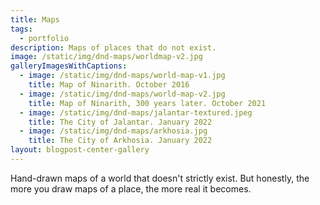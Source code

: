 ```yaml
---
title: Maps
tags:
  - portfolio
description: Maps of places that do not exist.
image: /static/img/dnd-maps/worldmap-v2.jpg
galleryImagesWithCaptions: 
  - image: /static/img/dnd-maps/world-map-v1.jpg
    title: Map of Ninarith. October 2016
  - image: /static/img/dnd-maps/world-map-v2.jpg
    title: Map of Ninarith, 300 years later. October 2021
  - image: /static/img/dnd-maps/jalantar-textured.jpeg
    title: The City of Jalantar. January 2022
  - image: /static/img/dnd-maps/arkhosia.jpg
    title: The City of Arkhosia. January 2022
layout: blogpost-center-gallery 
---
```


Hand-drawn maps of a world that doesn't strictly exist. But honestly, the more you draw maps of a place, the more real it becomes.
